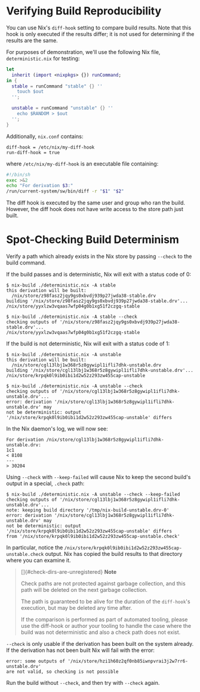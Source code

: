 # Verifying Build Reproducibility

You can use Nix's `diff-hook` setting to compare build results. Note
that this hook is only executed if the results differ; it is not used
for determining if the results are the same.

For purposes of demonstration, we'll use the following Nix file,
`deterministic.nix` for testing:

```nix
let
  inherit (import <nixpkgs> {}) runCommand;
in {
  stable = runCommand "stable" {} ''
    touch $out
  '';

  unstable = runCommand "unstable" {} ''
    echo $RANDOM > $out
  '';
}
```

Additionally, `nix.conf` contains:

    diff-hook = /etc/nix/my-diff-hook
    run-diff-hook = true

where `/etc/nix/my-diff-hook` is an executable file containing:

```bash
#!/bin/sh
exec >&2
echo "For derivation $3:"
/run/current-system/sw/bin/diff -r "$1" "$2"
```

The diff hook is executed by the same user and group who ran the build.
However, the diff hook does not have write access to the store path just
built.

# Spot-Checking Build Determinism

Verify a path which already exists in the Nix store by passing `--check`
to the build command.

If the build passes and is deterministic, Nix will exit with a status
code of 0:

```console
$ nix-build ./deterministic.nix -A stable
this derivation will be built:
  /nix/store/z98fasz2jqy9gs0xbvdj939p27jwda38-stable.drv
building '/nix/store/z98fasz2jqy9gs0xbvdj939p27jwda38-stable.drv'...
/nix/store/yyxlzw3vqaas7wfp04g0b1xg51f2czgq-stable

$ nix-build ./deterministic.nix -A stable --check
checking outputs of '/nix/store/z98fasz2jqy9gs0xbvdj939p27jwda38-stable.drv'...
/nix/store/yyxlzw3vqaas7wfp04g0b1xg51f2czgq-stable
```

If the build is not deterministic, Nix will exit with a status code of
1:

```console
$ nix-build ./deterministic.nix -A unstable
this derivation will be built:
  /nix/store/cgl13lbj1w368r5z8gywipl1ifli7dhk-unstable.drv
building '/nix/store/cgl13lbj1w368r5z8gywipl1ifli7dhk-unstable.drv'...
/nix/store/krpqk0l9ib0ibi1d2w52z293zw455cap-unstable

$ nix-build ./deterministic.nix -A unstable --check
checking outputs of '/nix/store/cgl13lbj1w368r5z8gywipl1ifli7dhk-unstable.drv'...
error: derivation '/nix/store/cgl13lbj1w368r5z8gywipl1ifli7dhk-unstable.drv' may
not be deterministic: output '/nix/store/krpqk0l9ib0ibi1d2w52z293zw455cap-unstable' differs
```

In the Nix daemon's log, we will now see:

```
For derivation /nix/store/cgl13lbj1w368r5z8gywipl1ifli7dhk-unstable.drv:
1c1
< 8108
---
> 30204
```

Using `--check` with `--keep-failed` will cause Nix to keep the second
build's output in a special, `.check` path:

```console
$ nix-build ./deterministic.nix -A unstable --check --keep-failed
checking outputs of '/nix/store/cgl13lbj1w368r5z8gywipl1ifli7dhk-unstable.drv'...
note: keeping build directory '/tmp/nix-build-unstable.drv-0'
error: derivation '/nix/store/cgl13lbj1w368r5z8gywipl1ifli7dhk-unstable.drv' may
not be deterministic: output '/nix/store/krpqk0l9ib0ibi1d2w52z293zw455cap-unstable' differs
from '/nix/store/krpqk0l9ib0ibi1d2w52z293zw455cap-unstable.check'
```

In particular, notice the
`/nix/store/krpqk0l9ib0ibi1d2w52z293zw455cap-unstable.check` output. Nix
has copied the build results to that directory where you can examine it.

> []{#check-dirs-are-unregistered} **Note**
> 
> Check paths are not protected against garbage collection, and this
> path will be deleted on the next garbage collection.
> 
> The path is guaranteed to be alive for the duration of
> the `diff-hook`'s execution, but may be deleted any time after.
> 
> If the comparison is performed as part of automated tooling, please
> use the diff-hook or author your tooling to handle the case where the
> build was not deterministic and also a check path does not exist.

`--check` is only usable if the derivation has been built on the system
already. If the derivation has not been built Nix will fail with the
error:

    error: some outputs of '/nix/store/hzi1h60z2qf0nb85iwnpvrai3j2w7rr6-unstable.drv' 
    are not valid, so checking is not possible

Run the build without `--check`, and then try with `--check` again.
